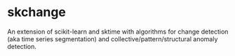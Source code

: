 # skchange
An extension of scikit-learn and sktime with algorithms for change detection (aka time series segmentation) and collective/pattern/structural anomaly detection.
